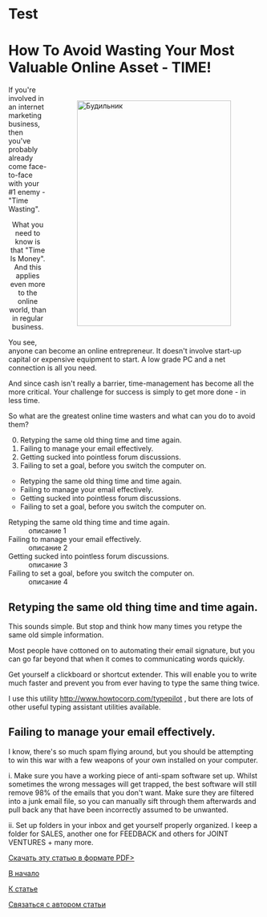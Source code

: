 Test
====
<!DOCTYPE HTML PUBLIC "-//W3C//DTD HTML 4.01 Transitional//EN" "http://www.w3.org/TR/html4/loose.dtd">
<html>
<head>
<meta http-equiv="Content-Type" content="text/html; charset=utf-8">
<title>Документ </title>
</head>
<body>
	<h1 id="header">How To Avoid Wasting Your Most Valuable Online Asset - TIME!</h1>

<img src="images/alarm.jpg" width="307" height="450" alt="Будильник" align="right" hspace="60" vspace="30">
	

<p id="test">If you're involved in an internet marketing business, then
you've probably already come face-to-face with your #1
enemy - "Time Wasting".</p>

<p align="center">What you need to know is that "Time Is Money". And this
applies even more to the online world, than in regular
business.</p>

<p>You see, anyone can become an online entrepreneur. It
doesn't involve start-up capital or expensive equipment to
start. A low grade PC and a net connection is all you need.</p>

<p>And since cash isn't really a barrier, time-management has
become all the more critical. Your challenge for success is
simply to get more done - in less time.</p>

<p>So what are the greatest online time wasters and what can
you do to avoid them?</p>

<ol start="0">
 <li>Retyping the same old thing time and time again.</li>
 <li>Failing to manage your email effectively.</li>
 <li>Getting sucked into pointless forum discussions.</li>
 <li>Failing to set a goal, before you switch the computer on.</li>
</ol>

<ul type="circle">
 <li>Retyping the same old thing time and time again.</li>
 <li>Failing to manage your email effectively.</li>
 <li>Getting sucked into pointless forum discussions.</li>
 <li>Failing to set a goal, before you switch the computer on.</li>
</ul>

<dl>
 <dt>Retyping the same old thing time and time again.</dt>
 <dd>описание 1</dd>
 <dt>Failing to manage your email effectively.</dt>
 <dd>описание 2</dd>
 <dt>Getting sucked into pointless forum discussions.</dt>
 <dd>описание 3</dd>
 <dt>Failing to set a goal, before you switch the computer on.</dt>
 <dd>описание 4</dd>
</dl>

<h2>Retyping the same old thing time and time again.</h2>


<p>This sounds simple. But stop and think how many times you
retype the same old simple information.</p>

<p>Most people have cottoned on to automating their email
signature, but you can go far beyond that when it comes to
communicating words quickly.</p>

<p>Get yourself a clickboard or shortcut extender. This will
enable you to write much faster and prevent you from ever
having to type the same thing twice.</p>

<p>I use this utility <a href="http://www.howtocorp.com/typepilot" target="_blank" title="Typehttp://www.howtocorp.com/typepilot">http://www.howtocorp.com/typepilot</a> , but
there are lots of other useful typing assistant utilities
available.</p>

<h2>Failing to manage your email effectively.</h2>


<p>I know, there's so much spam flying around, but you should
be attempting to win this war with a few weapons of your
own installed on your computer.</p>

<p>i. Make sure you have a working piece of anti-spam software
set up. Whilst sometimes the wrong messages will get
trapped, the best software will still remove 98% of the
emails that you don't want. Make sure they are filtered
into a junk email file, so you can manually sift
through them afterwards and pull back any that have
been incorrectly assumed to be unwanted.</p>

<p>ii. Set up folders in your inbox and get yourself properly
organized. I keep a folder for SALES, another one for
FEEDBACK and others for JOINT VENTURES + many more. </p>

<p><a href="files/time.pdf">Скачать эту статью в формате PDF></a></p>
<p><a href="#header">В начало</a></p>
<p><a href="#test">К статье</a></p>
<p><a href="mailto:zmey.ukraina@mail.ru">Связаться с автором статьи</a></p>



</body>
</html>
